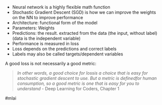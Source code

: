 - Neural network is a highly flexible math function
- Stochastic Gradient Descent (SGD) is how we can improve the weights on the NN to improve performance
- Architecture: functional form of the model
- Parameters: Weights
- Predictions: the result. extracted from the data (the input, without label) (data is the independent variable)
- Performance is measured in loss
- Loss depends on the predictions and correct labels
- Labels may also be called targets/dependent variables

A good loss is not necessarily a good metric: 
>_In other words, a good choice for lossis a choice that is easy for stochastic gradient descent to use. But a metric is definedfor human consumption, so a good metric is one that is easy for you to understand_ - Deep Learning for Coders, Chapter 1

#mlai